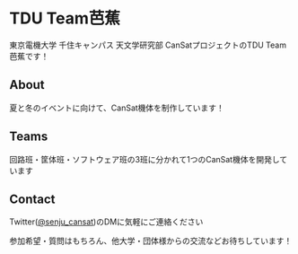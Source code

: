 # TDU Team芭蕉

東京電機大学 千住キャンパス 天文学研究部 CanSatプロジェクトのTDU Team芭蕉です！

## About

夏と冬のイベントに向けて、CanSat機体を制作しています！

## Teams

回路班・筐体班・ソフトウェア班の3班に分かれて1つのCanSat機体を開発しています

## Contact

Twitter([@senju_cansat](https://twitter.com/senju_cansat))のDMに気軽にご連絡ください

参加希望・質問はもちろん、他大学・団体様からの交流などお待ちしています！
